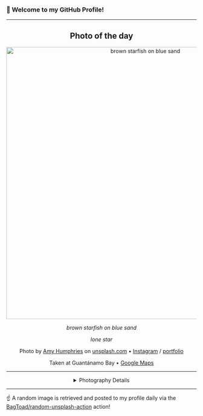 ### 👋 Welcome to my GitHub Profile!

----
<div align="center">

## Photo of the day
  
  <a href="https://unsplash.com/photos/brown-starfish-on-blue-sand-2M_sDJ_agvs"><img width="720" src="https://images.unsplash.com/photo-1490365728022-deae76380607?crop=entropy&cs=tinysrgb&fit=max&fm=jpg&ixid=M3w1OTQ0OTd8MHwxfHJhbmRvbXx8fHx8fHx8fDE3MjU0MzAxMjB8&ixlib=rb-4.0.3&q=80&w=1080" alt="brown starfish on blue sand"></a>
  
  <em>brown starfish on blue sand</em>
  
  <em>lone star</em>

  Photo by [Amy Humphries](http://www.amyjoyhumphries.squarespace.com) on [unsplash.com](https://unsplash.com/) • [Instagram](https://instagram.com/amyjoyhumphries) / [portfolio](http://www.amyjoyhumphries.squarespace.com)
  
  Taken at Guantánamo Bay • [Google Maps](https://www.google.com/maps/search/?api=1&query=20.011737,-75.1216254)
  
  ---
  
<details>
<summary>Photography Details</summary>
  
| Parameter     | Value |
| ------------- | ----- |
| Camera Model  | Canon PowerShot D30 |
| Exposure Time | 1/250 |
| Aperture      | 8.0 |
| Focal Length  | 5.0 |
| ISO           | 200 |
| Location      | Guantánamo Bay (null) |
| Coordinates   | Latitude 20.011737, Longitude -75.1216254 |

</details>

</div>

----

☝️ A random image is retrieved and posted to my profile daily via the [BagToad/random-unsplash-action](https://github.com/BagToad/random-unsplash-action) action!
